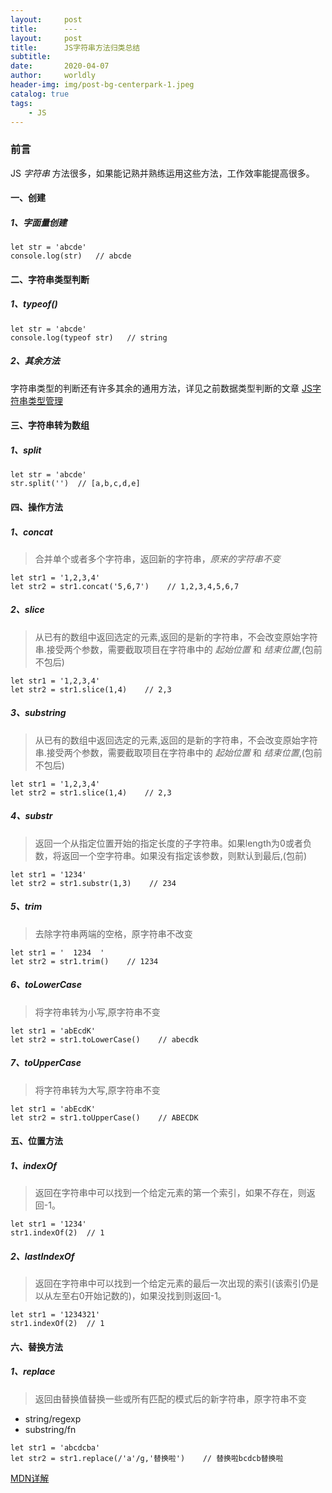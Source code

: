 ```yaml
---
layout:     post
title:      ---
layout:     post
title:      JS字符串方法归类总结
subtitle:   
date:       2020-04-07
author:     worldly
header-img: img/post-bg-centerpark-1.jpeg
catalog: true
tags:
    - JS
---
```


### 前言
JS *字符串* 方法很多，如果能记熟并熟练运用这些方法，工作效率能提高很多。

#### 一、创建

##### 1、字面量创建

```
let str = 'abcde'
console.log(str)   // abcde
```

#### 二、字符串类型判断

##### 1、typeof()

```
let str = 'abcde'
console.log(typeof str)   // string
```

##### 2、其余方法

字符串类型的判断还有许多其余的通用方法，详见之前数据类型判断的文章
[JS字符串类型管理](http://liyangspace.cn/2019/05/26/JS%E6%95%B0%E6%8D%AE%E7%B1%BB%E5%9E%8B%E7%AE%A1%E7%90%86/)

#### 三、字符串转为数组

##### 1、split

```
let str = 'abcde'
str.split('')  // [a,b,c,d,e]
```

#### 四、操作方法

##### 1、concat

> 合并单个或者多个字符串，返回新的字符串，*原来的字符串不变*

```
let str1 = '1,2,3,4'
let str2 = str1.concat('5,6,7')    // 1,2,3,4,5,6,7
```

##### 2、slice

> 从已有的数组中返回选定的元素,返回的是新的字符串，不会改变原始字符串.接受两个参数，需要截取项目在字符串中的 *起始位置* 和 *结束位置*,(包前不包后)

```
let str1 = '1,2,3,4'
let str2 = str1.slice(1,4)    // 2,3
```

##### 3、substring

> 从已有的数组中返回选定的元素,返回的是新的字符串，不会改变原始字符串.接受两个参数，需要截取项目在字符串中的 *起始位置* 和 *结束位置*,(包前不包后)

```
let str1 = '1,2,3,4'
let str2 = str1.slice(1,4)    // 2,3
```

##### 4、substr

> 返回一个从指定位置开始的指定长度的子字符串。如果length为0或者负数，将返回一个空字符串。如果没有指定该参数，则默认到最后,(包前)


```
let str1 = '1234'
let str2 = str1.substr(1,3)    // 234
```

##### 5、trim

> 去除字符串两端的空格，原字符串不改变


```
let str1 = '  1234  '
let str2 = str1.trim()    // 1234
```

##### 6、toLowerCase

> 将字符串转为小写,原字符串不变


```
let str1 = 'abEcdK'
let str2 = str1.toLowerCase()    // abecdk
```

##### 7、toUpperCase

> 将字符串转为大写,原字符串不变


```
let str1 = 'abEcdK'
let str2 = str1.toUpperCase()    // ABECDK
```

#### 五、位置方法

##### 1、indexOf

> 返回在字符串中可以找到一个给定元素的第一个索引，如果不存在，则返回-1。

```
let str1 = '1234'
str1.indexOf(2)  // 1
```

##### 2、lastIndexOf

> 返回在字符串中可以找到一个给定元素的最后一次出现的索引(该索引仍是以从左至右0开始记数的)，如果没找到则返回-1。

```
let str1 = '1234321'
str1.indexOf(2)  // 1
```

#### 六、替换方法

##### 1、replace

> 返回由替换值替换一些或所有匹配的模式后的新字符串，原字符串不变

* string/regexp
* substring/fn

```
let str1 = 'abcdcba'
let str2 = str1.replace(/'a'/g,'替换啦')    // 替换啦bcdcb替换啦
```

[MDN详解](https://developer.mozilla.org/zh-CN/docs/Web/JavaScript/Reference/Global_Objects/String/replace)
